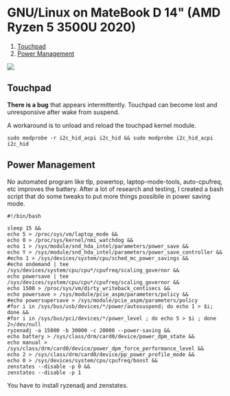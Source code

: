 # GNU/Linux on MateBook D 14" (AMD Ryzen 5 3500U 2020)
1. [Touchpad](#touchpad)
2. [Power Management](#power)

![](https://www.sceltanotebook.it/images/stories/huawei-matebook-d-14-2020/huawei-matebook-d-14-2020.webp)

<a name="touchpad"></a>
## Touchpad

**There is a bug** that appears intermittently. Touchpad can become lost and unresponsive after wake from suspend.

A workaround is to unload and reload the touchpad kernel module.

```
sudo modprobe -r i2c_hid_acpi i2c_hid && sudo modprobe i2c_hid_acpi i2c_hid
```

<a name="power"></a>
## Power Management

No automated program like tlp, powertop, laptop-mode-tools, auto-cpufreq, etc improves the battery.
After a lot of research and testing, I created a bash script that do some tweaks to put more things possibile in power saving mode.


```
#!/bin/bash

sleep 15 &&
echo 5 > /proc/sys/vm/laptop_mode &&
echo 0 > /proc/sys/kernel/nmi_watchdog &&
echo 1 > /sys/module/snd_hda_intel/parameters/power_save &&
echo Y > /sys/module/snd_hda_intel/parameters/power_save_controller &&
#echo 1 > /sys/devices/system/cpu/sched_mc_power_savings &&
#echo ondemand | tee /sys/devices/system/cpu/cpu*/cpufreq/scaling_governor &&
echo powersave | tee /sys/devices/system/cpu/cpu*/cpufreq/scaling_governor &&
echo 1500 > /proc/sys/vm/dirty_writeback_centisecs &&
echo powersave > /sys/module/pcie_aspm/parameters/policy &&
#echo powersupersave > /sys/module/pcie_aspm/parameters/policy
#for i in /sys/bus/usb/devices/*/power/autosuspend; do echo 1 > $i; done &&
#for i in /sys/bus/pci/devices/*/power_level ; do echo 5 > $i ; done 2>/dev/null
ryzenadj -a 15000 -b 30000 -c 20000 --power-saving &&
echo battery > /sys/class/drm/card0/device/power_dpm_state &&
echo manual > /sys/class/drm/card0/device/power_dpm_force_performance_level &&
echo 2 > /sys/class/drm/card0/device/pp_power_profile_mode &&
echo 0 > /sys/devices/system/cpu/cpufreq/boost &&
zenstates --disable -p 0 &&
zenstates --disable -p 1
```

You have to install ryzenadj and zenstates.
